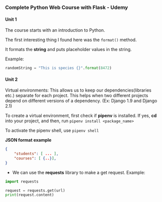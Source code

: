 ### Complete Python Web Course with Flask - Udemy

#### Unit 1

The course starts with an introduction to Python. 

The first interesting thing I found here was the ```format()``` method.

It formats the **string** and puts placeholder values in the string. 

Example: 
```python
randomString = "This is species {}".format(8472)
```

#### Unit 2

Virtual environments: This allows us to keep our dependencies(libraries etc.) separate for each project. 
This helps when two different projects depend on different versions of a dependency. (Ex: Django 1.9 and Django 2.1)

To create a virtual environment, first check if **pipenv** is installed.
If yes, **cd** into your project, and then, run
```pipenv install <package_name>```

To activate the pipenv shell, use ```pipenv shell```

**JSON format example**
```json
{
	"students": [ ... ],
	"courses": [ {..}],
}
```

* We can use the **requests** library to make a get request.
Example: 
```python
import requests

request = requests.get(url)
print(request.content)
```

